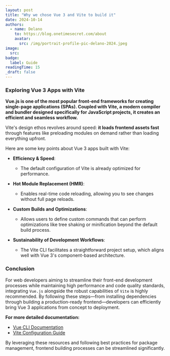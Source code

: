 ```yaml
---
layout: post
title: "Why we chose Vue 3 and Vite to build it"
date: 2024-10-14
authors:
  - name: Delano
    to: https://blog.onetimesecret.com/about
    avatar:
      src: /img/portrait-profile-pic-delano-2024.jpeg
image:
  src:
badge:
  label: Guide
readingTime: 15
_draft: false
---
```




### Exploring Vue 3 Apps with Vite

**Vue.js is one of the most popular front-end frameworks for creating single-page applications (SPAs). Coupled with Vite, a modern compiler and bundler designed specifically for JavaScript projects, it creates an efficient and seamless workflow.**

Vite's design ethos revolves around speed: **it loads frontend assets fast** through features like preloading modules on demand rather than loading everything upfront.

Here are some key points about Vue 3 apps built with Vite:

- **Efficiency & Speed**:
  - The default configuration of Vite is already optimized for performance.

- **Hot Module Replacement (HMR)**:
  - Enables real-time code reloading, allowing you to see changes without full page reloads.

- **Custom Builds and Optimizations**:
  - Allows users to define custom commands that can perform optimizations like tree shaking or minification beyond the default build process.

- **Sustainability of Development Workflows**:
  - The Vite CLI facilitates a straightforward project setup, which aligns well with Vue 3's component-based architecture.

### Conclusion

For web developers aiming to streamline their front-end development processes while maintaining high performance and code quality standards, integrating `Vue.js` alongside the robust capabilities of `Vite` is highly recommended. By following these steps—from installing dependencies through building a production-ready frontend—developers can efficiently bring Vue 3 applications from concept to deployment.



**For more detailed documentation:**

- [Vue CLI Documentation](https://vuejs.org/guide/cli.html)
- [Vite Configuration Guide](https://vitejs.dev/config/)

By leveraging these resources and following best practices for package management, frontend building processes can be streamlined significantly.
